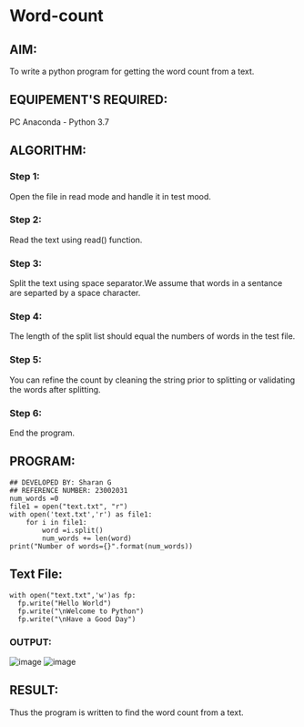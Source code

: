 # Word-count
## AIM:
To write a python program for getting the word count from a text.
## EQUIPEMENT'S REQUIRED: 
PC
Anaconda - Python 3.7
## ALGORITHM: 
### Step 1:
Open the file in read mode and handle it in test mood.
### Step 2: 
Read the text using read() function.
### Step 3: 
Split the text using space separator.We assume that words in a sentance are separted by a space character.
### Step 4:  
The length of the split list should equal the numbers of words in the test file.
### Step 5: 
You can refine the count by cleaning the string prior to splitting or validating the words after splitting.
### Step 6: 
End the program.

## PROGRAM:
```
## DEVELOPED BY: Sharan G
## REFERENCE NUMBER: 23002031
num_words =0
file1 = open("text.txt", "r")
with open('text.txt','r') as file1:
    for i in file1:
        word =i.split()
        num_words += len(word)
print("Number of words={}".format(num_words))
```
## Text File:
```
with open("text.txt",'w')as fp:
  fp.write("Hello World")
  fp.write("\nWelcome to Python")
  fp.write("\nHave a Good Day")
```
### OUTPUT:

![image](https://github.com/Sharan1731/Word-count/assets/144980172/1c5c1020-1263-48b3-bac9-fc700f064137)
![image](https://github.com/Sharan1731/Word-count/assets/144980172/fb3b1256-7216-41a7-9607-28818287e939)


## RESULT:
Thus the program is written to find the word count from a text.
